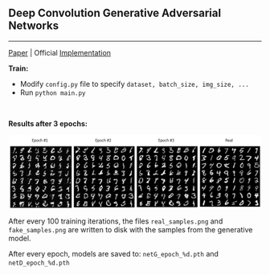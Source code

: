 ## Deep Convolution Generative Adversarial Networks

<hr>

[Paper](https://arxiv.org/abs/1511.06434) | Official [Implementation](https://github.com/pytorch/examples/tree/master/dcgan)

**Train:**
* Modify `config.py` file to specify `dataset, batch_size, img_size, ...`
* Run `python main.py`

<br>

**Results after 3 epochs:**

![](assets/img.png)


After every 100 training iterations, the files `real_samples.png` and `fake_samples.png` are written to disk with the samples from the generative model.

After every epoch, models are saved to: `netG_epoch_%d.pth` and `netD_epoch_%d.pth`

